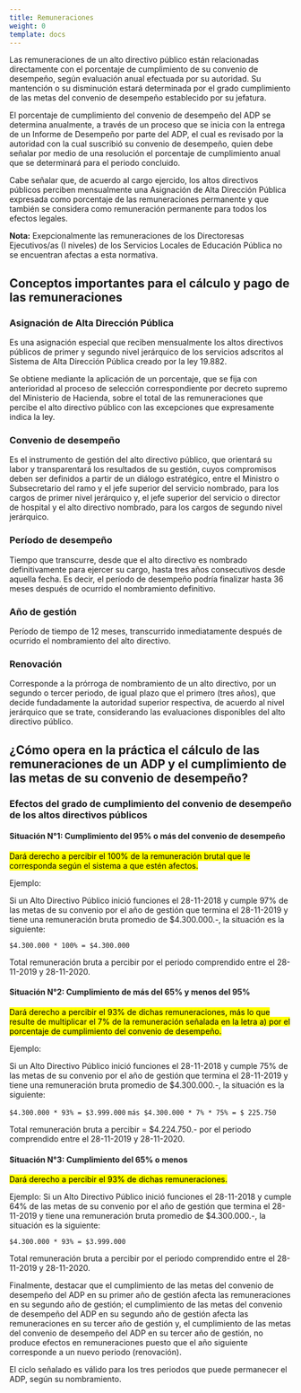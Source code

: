 ```yaml
---
title: Remuneraciones
weight: 0
template: docs
---
```

Las remuneraciones de un alto directivo público están relacionadas directamente con el porcentaje de cumplimiento de su convenio de desempeño, según evaluación anual efectuada por su autoridad. Su mantención o su disminución estará determinada por el grado cumplimiento de las metas del convenio de desempeño establecido por su jefatura.

El porcentaje de cumplimiento del convenio de desempeño del ADP se determina anualmente, a través de un proceso que se inicia con la entrega de un Informe de Desempeño por parte del ADP, el cual es revisado por la autoridad con la cual suscribió su convenio de desempeño, quien debe señalar por medio de una resolución el porcentaje de cumplimiento anual que se determinará para el periodo concluido.

Cabe señalar que, de acuerdo al cargo ejercido, los altos directivos públicos perciben mensualmente una Asignación de Alta Dirección Pública expresada como porcentaje de las remuneraciones permanente y que también se considera como remuneración permanente para todos los efectos legales.

<div class="note"><strong>Nota:</strong> Exepcionalmente las remuneraciones de los Directoresas Ejecutivos/as (I niveles) de los Servicios Locales de Educación Pública no se encuentran afectas a esta normativa.</div>

## Conceptos importantes para el cálculo y pago de las remuneraciones

### Asignación de Alta Dirección Pública  
Es una asignación especial que reciben mensualmente los altos directivos públicos de primer y segundo nivel jerárquico de los servicios adscritos al Sistema de Alta Dirección Pública creado por la ley 19.882. 

Se obtiene mediante la aplicación de un porcentaje, que se fija con anterioridad al proceso de selección correspondiente por decreto supremo del Ministerio de Hacienda, sobre el total de las remuneraciones que percibe el alto directivo público con las excepciones que expresamente indica la ley.  

### Convenio de desempeño
Es el instrumento de gestión del alto directivo público, que orientará su labor y transparentará los resultados de su gestión, cuyos compromisos deben ser definidos a partir de un diálogo estratégico, entre el Ministro o Subsecretario del ramo y el jefe superior del servicio nombrado, para los cargos de primer nivel jerárquico y, el jefe superior del servicio o director de hospital y el alto directivo nombrado, para los cargos de segundo nivel jerárquico.

### Período de desempeño
Tiempo que transcurre, desde que el alto directivo es nombrado definitivamente para ejercer su cargo, hasta tres años consecutivos desde aquella fecha. Es decir, el período de desempeño podría finalizar hasta 36 meses después de ocurrido el nombramiento definitivo. 

### Año de gestión
Período de tiempo de 12 meses, transcurrido inmediatamente después de ocurrido el nombramiento del alto directivo.

### Renovación
Corresponde a la prórroga de nombramiento de un alto directivo, por un segundo o tercer periodo, de igual plazo que el primero (tres años), que decide fundadamente la autoridad superior respectiva, de acuerdo al nivel jerárquico que se trate, considerando las evaluaciones disponibles del alto directivo público. 

## ¿Cómo opera en la práctica el cálculo de las remuneraciones de un ADP y el cumplimiento de las metas de su convenio de desempeño? 

### Efectos del grado de cumplimiento  del convenio de  desempeño de los altos directivos públicos  

#### Situación N°1: Cumplimiento del 95% o más del convenio de desempeño
<mark>Dará derecho a percibir el 100% de la remuneración brutal que le corresponda según el sistema a que estén afectos.</mark>

Ejemplo:

Si un Alto Directivo Público inició funciones el 28-11-2018 y cumple 97% de las metas de su convenio por el año de gestión que termina el 28-11-2019 y tiene una remuneración bruta promedio de $4.300.000.-, la situación es la siguiente:

`$4.300.000 * 100% = $4.300.000`

Total remuneración bruta a percibir por el periodo comprendido entre el 28-11-2019 y 28-11-2020. 

#### Situación N°2: Cumplimiento de más del 65% y menos del 95%
<mark>Dará derecho a percibir el 93% de dichas remuneraciones, más lo que resulte de multiplicar el 7% de la remuneración señalada en la letra a) por el porcentaje de cumplimiento del convenio de desempeño.</mark>

Ejemplo:

Si un Alto Directivo Público inició funciones el 28-11-2018 y cumple 75% de las metas de su convenio por el año de gestión que termina el 28-11-2019 y tiene una remuneración bruta promedio de $4.300.000.-, la situación es la siguiente:

 `$4.300.000 * 93% = $3.999.000`
 `más $4.300.000 * 7% * 75% = $ 225.750`

Total remuneración bruta a percibir = $4.224.750.- por el periodo comprendido entre el 28-11-2019 y 28-11-2020. 
 
#### Situación N°3: Cumplimiento del 65% o menos
<mark>Dará derecho a percibir el 93% de dichas remuneraciones.</mark>

Ejemplo:
Si un Alto Directivo Público inició funciones el 28-11-2018 y cumple 64% de las metas de su convenio por el año de gestión que termina el 28-11-2019 y tiene una remuneración bruta promedio de $4.300.000.-, la situación es la siguiente:
  
`$4.300.000 * 93% = $3.999.000`

Total remuneración bruta a percibir por el periodo comprendido entre el 28-11-2019 y 28-11-2020.  

Finalmente, destacar que el cumplimiento de las metas del convenio de desempeño del ADP en su primer año de gestión afecta las remuneraciones en su segundo año de gestión; el cumplimiento de las metas del convenio de desempeño del ADP en su segundo año de gestión afecta las remuneraciones en su tercer año de gestión y, el cumplimiento de las metas del convenio de desempeño del ADP en su tercer año de gestión, no produce efectos en remuneraciones puesto que el año siguiente corresponde a un nuevo periodo (renovación).

El ciclo señalado es válido para los tres periodos que puede permanecer el ADP, según su nombramiento.  

